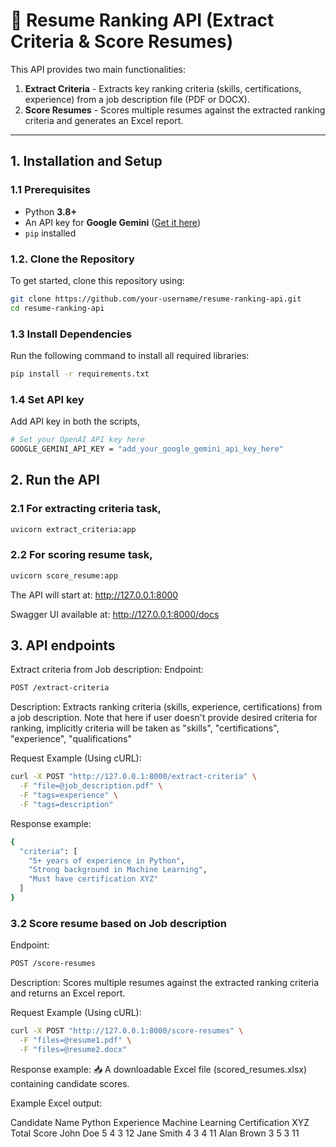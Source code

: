 # 📄 Resume Ranking API (Extract Criteria & Score Resumes)

This API provides two main functionalities:
1. **Extract Criteria** - Extracts key ranking criteria (skills, certifications, experience) from a job description file (PDF or DOCX).
2. **Score Resumes** - Scores multiple resumes against the extracted ranking criteria and generates an Excel report.

---

##  **1. Installation and Setup**

### **1.1 Prerequisites**
- Python **3.8+**
- An API key for **Google Gemini** ([Get it here](https://ai.google.dev/))
- `pip` installed


###  **1.2. Clone the Repository**
To get started, clone this repository using:
```bash
git clone https://github.com/your-username/resume-ranking-api.git
cd resume-ranking-api
```

### **1.3 Install Dependencies**
Run the following command to install all required libraries:
```bash
pip install -r requirements.txt
```

### **1.4 Set API key**
Add API key in both the scripts,
```bash
# Set your OpenAI API key here
GOOGLE_GEMINI_API_KEY = "add_your_google_gemini_api_key_here"
```

## **2. Run the API**
### **2.1 For extracting criteria task,**
```bash
uvicorn extract_criteria:app
```

### **2.2 For scoring resume task,**
```bash
uvicorn score_resume:app
```

The API will start at: http://127.0.0.1:8000

Swagger UI available at: http://127.0.0.1:8000/docs


## **3. API endpoints**
Extract criteria from Job description:
Endpoint:
```bash
POST /extract-criteria
```
Description:
Extracts ranking criteria (skills, experience, certifications) from a job description.
Note that here if user doesn't provide desired criteria for ranking, implicitly criteria will be taken as "skills", "certifications", "experience", "qualifications"

Request Example (Using cURL):
```bash
curl -X POST "http://127.0.0.1:8000/extract-criteria" \
  -F "file=@job_description.pdf" \
  -F "tags=experience" \
  -F "tags=description"
```

Response example:
```bash
{
  "criteria": [
    "5+ years of experience in Python",
    "Strong background in Machine Learning",
    "Must have certification XYZ"
  ]
}
```

### **3.2 Score resume based on Job description**
Endpoint:
```bash
POST /score-resumes
```

Description:
Scores multiple resumes against the extracted ranking criteria and returns an Excel report.

Request Example (Using cURL):
```bash
curl -X POST "http://127.0.0.1:8000/score-resumes" \
  -F "files=@resume1.pdf" \
  -F "files=@resume2.docx"
```

Response example:
📥 A downloadable Excel file (scored_resumes.xlsx) containing candidate scores.

Example Excel output:

Candidate Name	Python Experience	Machine Learning	Certification XYZ	  Total Score
John Doe	        5	                    4	              3	                 12
Jane Smith	      4	                    3	              4	                 11
Alan Brown	      3	                    5	              3	                 11




